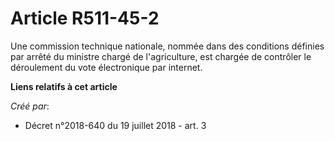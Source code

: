 # Article R511-45-2

Une commission technique nationale, nommée dans des conditions définies par arrêté du ministre chargé de l'agriculture, est
chargée de contrôler le déroulement du vote électronique par internet.

**Liens relatifs à cet article**

_Créé par_:

  - Décret n°2018-640 du 19 juillet 2018 - art. 3
